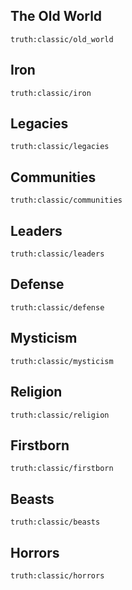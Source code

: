 ## The Old World
```iron-vault-truth
truth:classic/old_world
```

## Iron
```iron-vault-truth
truth:classic/iron
```

## Legacies
```iron-vault-truth
truth:classic/legacies
```

## Communities
```iron-vault-truth
truth:classic/communities
```

## Leaders
```iron-vault-truth
truth:classic/leaders
```

## Defense
```iron-vault-truth
truth:classic/defense
```

## Mysticism
```iron-vault-truth
truth:classic/mysticism
```

## Religion
```iron-vault-truth
truth:classic/religion
```

## Firstborn
```iron-vault-truth
truth:classic/firstborn
```

## Beasts
```iron-vault-truth
truth:classic/beasts
```

## Horrors
```iron-vault-truth
truth:classic/horrors
```

